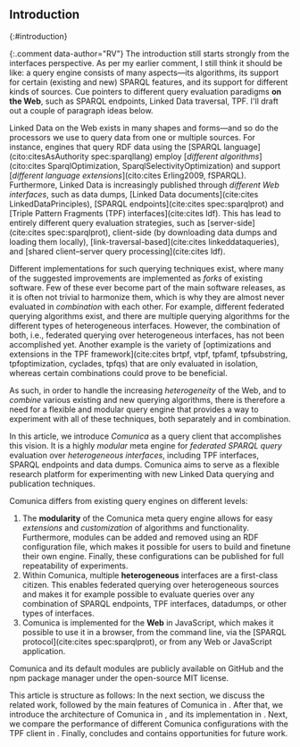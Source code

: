 ## Introduction
{:#introduction}

{:.comment data-author="RV"}
The introduction still starts strongly from the interfaces perspective.
As per my earlier comment, I still think it should be like:
a query engine consists of many aspects—its algorithms,
its support for certain (existing and new) SPARQL features,
and its support for different kinds of sources.
Cue pointers to different query evaluation paradigms **on the Web**,
such as SPARQL endpoints, Linked Data traversal, TPF.
I'll draft out a couple of paragraph ideas below.

Linked Data on the Web exists in many shapes and forms—and
so do the processors we use to query data from one or multiple sources.
For instance,
engines that query RDF data using the [SPARQL language](cito:citesAsAuthority spec:sparqllang)
employ [_different algorithms_](cito:cites SparqlOptimization, SparqlSelectivityOptimization)
and support [_different language extensions_](cito:cites Erling2009, fSPARQL).
Furthermore,
Linked Data is increasingly published through _different Web interfaces_,
such as
data dumps, [Linked Data documents](cite:cites LinkedDataPrinciples),
[SPARQL endpoints](cite:cites spec:sparqlprot)
and [Triple Pattern Fragments (TPF) interfaces](cite:cites ldf).
This has lead to entirely different query evaluation strategies,
such as [server-side](cite:cites spec:sparqlprot),
client-side (by downloading data dumps and loading them locally),
[link-traversal-based](cite:cites linkeddataqueries),
and [shared client–server query processing](cite:cites ldf).

Different implementations for such querying techniques exist,
where many of the suggested improvements are implemented as _forks_ of existing software.
Few of these ever become part of the main software releases,
as it is often not trivial to harmonize them,
which is why they are almost never evaluated in _combination_ with each other.
For example, different federated querying algorithms exist,
and there are multiple querying algorithms for the different types of heterogeneous interfaces.
However, the combination of both, i.e., federated querying over heterogeneous interfaces, has not been accomplished yet.
Another example is the variety of [optimizations and extensions in the TPF framework](cite:cites brtpf, vtpf, tpfamf, tpfsubstring, tpfoptimization, cyclades, tpfqs)
that are only evaluated in isolation, whereas certain combinations could prove to be beneficial.

As such, in order to handle the increasing _heterogeneity_ of the Web,
and to _combine_ various existing and new querying algorithms,
there is therefore a need for a flexible and modular query engine
that provides a way to experiment with all of these techniques, both separately and in combination.

In this article, we introduce _Comunica_ as a query client that accomplishes this vision.
It is a highly _modular_ meta engine for _federated_ _SPARQL query_ evaluation over _heterogeneous interfaces_,
including TPF interfaces, SPARQL endpoints and data dumps.
Comunica aims to serve as a flexible research platform for experimenting with new Linked Data querying and publication techniques.

Comunica differs from existing query engines on different levels:

1. The **modularity** of the Comunica meta query engine allows for easy _extensions_ and _customization_ of algorithms and functionality. Furthermore, modules can be added and removed using an RDF configuration file, which makes it possible for users to build and finetune their own engine. Finally, these configurations can be published for full repeatability of experiments.
2. Within Comunica, multiple **heterogeneous** interfaces are a first-class citizen. This enables federated querying over heterogeneous sources and makes it for example possible to evaluate queries over any combination of SPARQL endpoints, TPF interfaces, datadumps, or other types of interfaces.
3. Comunica is implemented for the **Web** in JavaScript, which makes it possible to use it in a browser, from the command line, via the [SPARQL protocol](cite:cites spec:sparqlprot), or from any Web or JavaScript application.

Comunica and its default modules are publicly available
on GitHub and the npm package manager under the open-source MIT license.

This article is structure as follows:
In the next section, we discuss the related work, followed by the main features of Comunica in [](#features).
After that, we introduce the architecture of Comunica in [](#architecture), and its implementation in [](#implementation).
Next, we compare the performance of different Comunica configurations with the TPF client in [](#comparison-tpf-client).
Finally, [](#conclusions) concludes and contains opportunities for future work.
